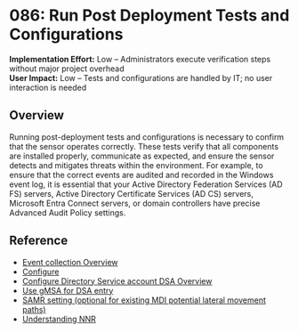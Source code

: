 # 086: Run Post Deployment Tests and Configurations
**Implementation Effort:** Low – Administrators execute verification steps without major project overhead  
**User Impact:** Low – Tests and configurations are handled by IT; no user interaction is needed  

## Overview
Running post-deployment tests and configurations is necessary to confirm that the sensor operates correctly. These tests verify that all components are installed properly, communicate as expected, and ensure the sensor detects and mitigates threats within the environment. For example, to ensure that the correct events are audited and recorded in the Windows event log, it is essential that your Active Directory Federation Services (AD FS) servers, Active Directory Certificate Services (AD CS) servers, Microsoft Entra Connect servers, or domain controllers have precise Advanced Audit Policy settings.

## Reference
* [Event collection Overview](https://learn.microsoft.com/en-us/defender-for-identity/deploy/event-collection-overview)  
* [Configure](https://learn.microsoft.com/en-us/defender-for-identity/deploy/configure-windows-event-collection)  
* [Configure Directory Service account DSA Overview](https://learn.microsoft.com/en-us/defender-for-identity/deploy/directory-service-accounts)  
* [Use gMSA for DSA entry](https://learn.microsoft.com/en-us/defender-for-identity/deploy/create-directory-service-account-gmsa)  
* [SAMR setting (optional for existing MDI potential lateral movement paths)](https://learn.microsoft.com/en-us/defender-for-identity/deploy/remote-calls-sam)  
* [Understanding NNR](https://learn.microsoft.com/en-us/defender-for-identity/nnr-policy)  